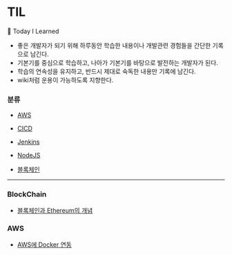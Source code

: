 # TIL

📝 Today I Learned
- 좋은 개발자가 되기 위해 하루동안 학습한 내용이나 개발관련 경험들을 간단한 기록으로 남긴다.
- 기본기를 중심으로 학습하고, 나아가 기본기를 바탕으로 발전하는 개발자가 된다.
- 학습의 연속성을 유지하고, 반드시 제대로 숙독한 내용만 기록에 남긴다.
- wiki처럼 운용이 가능하도록 지향한다.

### 분류
- [AWS](AWS)
- [CICD](CICD)
- [Jenkins](Jenkins)


- [NodeJS](NodeJS)
- [블록체인](BlockChain)

<hr>

### BlockChain
- [블록체인과 Ethereum의 개념](https://github.com/yeon-hee/TIL/blob/master/BlockChain/BlockChain%20and%20Ethereum.md)

### AWS
- [AWS에 Docker 연동](https://github.com/yeon-hee/TIL/blob/master/AWS/README.md)

